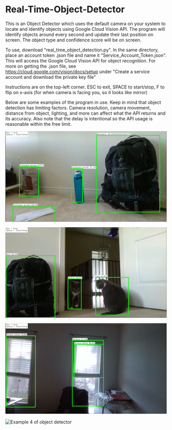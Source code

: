 # Real-Time-Object-Detector

This is an Object Detector which uses the default camera on your system to locate and identify objects using Google Cloud Vision API. The program will identify objects around every second and update their last position on screen. The object type and confidence score will be on screen.

To use, download "real_time_object_detection.py". In the same directory, place an account token .json file and name it "Service_Account_Token.json". This will access the Google Cloud Vision API for object recognition. For more on getting the .json file, see https://cloud.google.com/vision/docs/setup under "Create a service account and download the private key file"

Instructions are on the top-left corner. ESC to exit, SPACE to start/stop, F to flip on x-axis (for when camera is facing you, so it looks like mirror)

Below are some examples of the program in use. Keep in mind that object detection has limiting factors. Camera resolution, camera movement, distance from object, lighting, and more can affect what the API returns and its accuracy. Also note that the delay is intentional so the API usage is reasonable within the free limit.


![Example 1 of object detector](eg1.png)

![Example 2 of object detector](eg2.png)

![Example 3 of object detector](eg3.png)

![Example 4 of object detector](eg4.gif)
